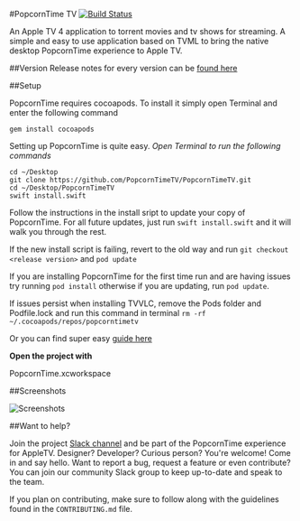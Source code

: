 #PopcornTime TV
[![Build Status](https://travis-ci.org/PopcornTimeTV/PopcornTimeTV.svg?branch=master)](https://travis-ci.org/PopcornTimeTV/PopcornTimeTV) 

An Apple TV 4 application to torrent movies and tv shows for streaming.
A simple and easy to use application based on TVML to bring the native desktop
PopcornTime experience to Apple TV.

##Version
Release notes for every version can be [found here](https://github.com/PopcornTimeTV/PopcornTimeTV/releases)

##Setup

PopcornTime requires cocoapods. 
To install it simply open Terminal and enter the following command

`gem install cocoapods`

Setting up PopcornTime is quite easy.
*Open Terminal to run the following commands*

```
cd ~/Desktop
git clone https://github.com/PopcornTimeTV/PopcornTimeTV.git
cd ~/Desktop/PopcornTimeTV
swift install.swift
```
Follow the instructions in the install sript to update your copy of PopcornTime. For all future updates, just run `swift install.swift` and it will walk you through the rest.

If the new install script is failing, revert to the old way and run `git checkout <release version>` and `pod update`

If you are installing PopcornTime for the first time run and are having issues try running
`pod install` otherwise if you are updating, run `pod update`.

If issues persist when installing TVVLC, remove the Pods folder and Podfile.lock and run this command in terminal `rm -rf ~/.cocoapods/repos/popcorntimetv`

Or you can find super easy [guide here](https://github.com/PopcornTimeTV/PopcornTimeTV/wiki/Building-PopcornTime)

**Open the project with**

PopcornTime.xcworkspace

##Screenshots

![Screenshots](http://i.cubeupload.com/usCzhQ.png)

##Want to help?

Join the project [Slack channel](http://popcorntimetv.herokuapp.com) and be part of the PopcornTime experience for AppleTV. Designer? Developer? Curious person? You're welcome! Come in and say hello. Want to report a bug, request a feature or even contribute? You can join our community Slack group to keep up-to-date and speak to the team.

If you plan on contributing, make sure to follow along with the guidelines found in the `CONTRIBUTING.md` file.
